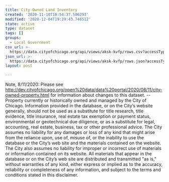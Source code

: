 ```yaml
---
title: City-Owned Land Inventory
created: '2020-11-10T16:54:37.586293'
modified: '2020-12-04T19:29:43.746512'
state: active
type: dataset
tags: []
groups:
  - Local Government
csv_url: >-
  https://data.cityofchicago.org/api/views/aksk-kvfp/rows.csv?accessType=DOWNLOAD
json_url: >-
  https://data.cityofchicago.org/api/views/aksk-kvfp/rows.json?accessType=DOWNLOAD
layout: post

---
```

Note, 8/11/2020: Please see http://dev.cityofchicago.org/open%20data/data%20portal/2020/08/11/city-owned-property.html for information about changes to this dataset. -- Property currently or historically owned and managed by the City of Chicago. Information provided in the database, or on the City’s website generally, should not be used as a substitute for title research, title evidence, title insurance, real estate tax exemption or payment status, environmental or geotechnical due diligence, or as a substitute for legal, accounting, real estate, business, tax or other professional advice. The City assumes no liability for any damages or loss of any kind that might arise from the reliance upon, use of, misuse of, or the inability to use the database or the City’s web site and the materials contained on the website. The City also assumes no liability for improper or incorrect use of materials or information contained on its website. All materials that appear in the database or on the City’s web site are distributed and transmitted "as is," without warranties of any kind, either express or implied as to the accuracy, reliability or completeness of any information, and subject to the terms and conditions stated in this disclaimer.

